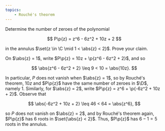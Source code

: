 ```yaml
---
topics:
    - Rouché's theorem
---
```


<problem>

Determine the number of zeroes of the polynomial

$$
P\p{z} = z^6 - 6z^2 + 10z + 2
$$

in the annulus $\set{z \in \C \mid 1 < \abs{z} < 2}$. Prove your claim.

</problem>

<solution>

On $\abs{z} = 1$, write $P\p{z} = 10z + \p{z^6 - 6z^2 + 2}$, and so

$$
\abs{z^6 - 6z^2 + 2}
    \leq 9
    < 10
    = \abs{10z}.
$$

In particular, $P$ does not vanish when $\abs{z} = 1$, so by Rouché's theorem, $10z$ and $P\p{z}$ have the same number of zeroes in $\D$, namely $1$. Similarly, for $\abs{z} = 2$, write $P\p{z} = z^6 + \p{-6z^2 + 10z + 2}$. Observe that

$$
\abs{-6z^2 + 10z + 2}
    \leq 46
    < 64
    = \abs{z^6},
$$

so $P$ does not vanish on $\abs{z} = 2$, and by Rouché's theorem again, $P\p{z}$ has $6$ roots in $\set{\abs{z} < 2}$. Thus, $P\p{z}$ has $6 - 1 = 5$ roots in the annulus.

</solution>
